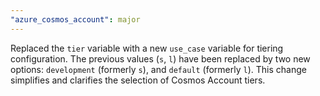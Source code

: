 ```yaml
---
"azure_cosmos_account": major
---
```


Replaced the `tier` variable with a new `use_case` variable for tiering configuration. The previous values (`s`, `l`) have been replaced by two new options: `development` (formerly `s`), and `default` (formerly `l`). This change simplifies and clarifies the selection of Cosmos Account tiers.

